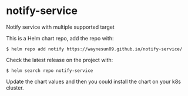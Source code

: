 # notify-service

Notify service with multiple supported target

This is a Helm chart repo, add the repo with:

    $ helm repo add notify https://waynesun09.github.io/notify-service/

Check the latest release on the project with:

    $ helm search repo notify-service
    
Update the chart values and then you could install the chart on your k8s cluster.
